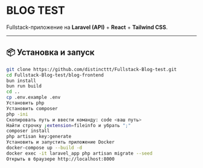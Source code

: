 # BLOG TEST

Fullstack-приложение на **Laravel (API)** + **React** + **Tailwind CSS**.

---

## 📦 Установка и запуск

```bash
git clone https://github.com/distincttt/Fullstack-Blog-test.git
cd Fullstack-Blog-test/blog-frontend
bun install
bun run build
cd ..
cp .env.example .env
Установить php
Установить composer
php -ini
Скопировать путь и ввести команду: code <ваш путь>
Найти строчку ;extension=fileinfo и убрать ";"
composer install
php artisan key:generate
Установить и запустить приложение Docker
docker-compose up --build -d
docker exec -it laravel_app php artisan migrate --seed
Открыть в браузере http://localhost:8000
```
